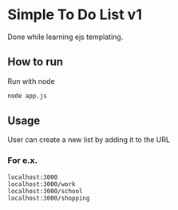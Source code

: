 # Simple To Do List v1

Done while learning ejs templating.

## How to run

Run with node 

```bash
node app.js
```

## Usage
User can create a new list by adding it to the URL
### For e.x.
```
localhost:3000
localhost:3000/work
localhost:3000/school
localhost:3000/shopping
```
